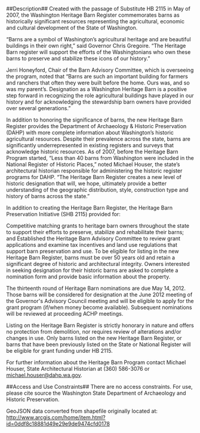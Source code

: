 ##Description##
Created with the passage of Substitute HB 2115 in May of 2007, the Washington Heritage Barn Register commemorates barns as historically significant resources representing the agricultural, economic and cultural development of the State of Washington.

“Barns are a symbol of Washington’s agricultural heritage and are beautiful buildings in their own right,” said Governor Chris Gregoire.  “The Heritage Barn register will support the efforts of the Washingtonians who own these barns to preserve and stabilize these icons of our history.”

Jerri Honeyford, Chair of the Barn Advisory Committee, which is overseeing the program, noted that “Barns are such an important building for farmers and ranchers that often they were built before the home.  Ours was, and so was my parent’s.  Designation as a Washington Heritage Barn is a positive step forward in recognizing the role agricultural buildings have played in our history and for acknowledging the stewardship barn owners have provided over several generations.”

In addition to honoring the significance of barns, the new Heritage Barn Register provides the Department of Archaeology & Historic Preservation (DAHP) with more complete information about Washington’s historic agricultural resources.  Despite their prevalence across the state, barns are significantly underrepresented in existing registers and surveys that acknowledge historic resources.  As of 2007, before the Heritage Barn Program started, “Less than 40 barns from Washington were included in the National Register of Historic Places,” noted Michael Houser, the state’s architectural historian responsible for administering the historic register programs for DAHP. “The Heritage Barn Register creates a new level of historic designation that will, we hope, ultimately provide a better understanding of the geographic distribution, style, construction type and history of barns across the state.”

In addition to creating the Heritage Barn Register, the Heritage Barn Preservation Initiative (SHB 2115) provided for:

Competitive matching grants to heritage barn owners throughout the state to support their efforts to preserve, stabilize and rehabilitate their barns; and
Established the Heritage Barn Advisory Committee to review grant applications and examine tax incentives and land use regulations that support barn preservation and use.
To be eligible for listing in the new Heritage Barn Register, barns must be over 50 years old and retain a significant degree of historic and architectural integrity.  Owners interested in seeking designation for their historic barns are asked to complete a nomination form and provide basic information about the property.

The thirteenth round of Heritage Barn nominations are due May 14, 2012. Those barns will be considered for designation at the June 2012 meeting of the Governor's Advisory Council meeting and will be eligible to apply for the grant program (if/when money become available).  Subsequent nominations will be reviewed at proceeding ACHP meetings.

Listing on the Heritage Barn Register is strictly honorary in nature and offers no protection from demolition, nor requires review of alterations and/or changes in use.  Only barns listed on the new Heritage Barn Register, or barns that have been previously listed on the State or National Register will be eligible for grant funding under HB 2115.

For further information about the Heritage Barn Program contact Michael Houser, State Architectural Historian at (360) 586-3076 or michael.houser@dahp.wa.gov.


##Access and Use Constraints##
There are no access constraints. For use, please cite source the Washington State Department of Archaeology and Historic Preservation.

GeoJSON data converted from shapefile originally located at: http://www.arcgis.com/home/item.html?id=0ddf8c18881d49e29e9de9474cfd0178

